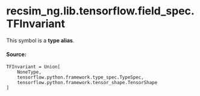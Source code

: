 <div itemscope itemtype="http://developers.google.com/ReferenceObject">
<meta itemprop="name" content="recsim_ng.lib.tensorflow.field_spec.TFInvariant" />
<meta itemprop="path" content="Stable" />
</div>

# recsim_ng.lib.tensorflow.field_spec.TFInvariant

<!-- Insert buttons and diff -->

This symbol is a **type alias**.

#### Source:

<pre class="devsite-click-to-copy prettyprint lang-py tfo-signature-link">
<code>TFInvariant = Union[
    NoneType,
    tensorflow.python.framework.type_spec.TypeSpec,
    tensorflow.python.framework.tensor_shape.TensorShape
]
</code></pre>

<!-- Placeholder for "Used in" -->
